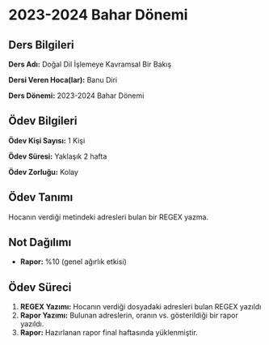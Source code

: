# 2023-2024 Bahar Dönemi

## Ders Bilgileri
**Ders Adı:** Doğal Dil İşlemeye Kavramsal Bir Bakış

**Dersi Veren Hoca(lar):** Banu Diri

**Ders Dönemi:** 2023-2024 Bahar Dönemi  

## Ödev Bilgileri

**Ödev Kişi Sayısı:** 1 Kişi

**Ödev Süresi:** Yaklaşık 2 hafta

**Ödev Zorluğu:** Kolay 

## Ödev Tanımı
Hocanın verdiği metindeki adresleri bulan bir REGEX yazma.

## Not Dağılımı
* **Rapor:** %10 (genel ağırlık etkisi)

## Ödev Süreci
1. **REGEX Yazımı:** Hocanın verdiği dosyadaki adresleri bulan REGEX yazıldı
1. **Rapor Yazımı:** Bulunan adreslerin, oranın vs. gösterildiği bir rapor yazıldı.
1. **Rapor:** Hazırlanan rapor final haftasında yüklenmiştir.